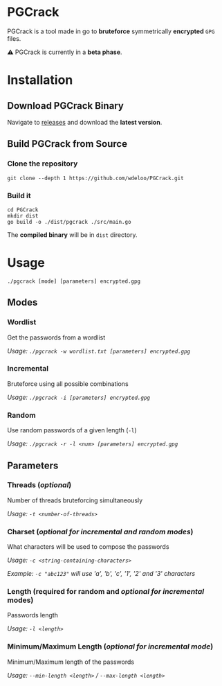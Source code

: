 # PGCrack

PGCrack is a tool made in go to **bruteforce** symmetrically **encrypted** `GPG` files.

⚠️ PGCrack is currently in a **beta phase**.

# Installation

## Download PGCrack Binary

Navigate to [releases](https://github.com/wdeloo/PGCrack/releases) and download the **latest version**.

## Build PGCrack from Source

### Clone the repository

```
git clone --depth 1 https://github.com/wdeloo/PGCrack.git
```

### Build it

```
cd PGCrack
mkdir dist
go build -o ./dist/pgcrack ./src/main.go
```

The **compiled binary** will be in `dist` directory.

# Usage

```
./pgcrack [mode] [parameters] encrypted.gpg
```

## Modes

### Wordlist
Get the passwords from a wordlist

*Usage: `./pgcrack -w wordlist.txt [parameters] encrypted.gpg`*

### Incremental
Bruteforce using all possible combinations

*Usage: `./pgcrack -i [parameters] encrypted.gpg`*

### Random
Use random passwords of a given length (`-l`)

*Usage: `./pgcrack -r -l <num> [parameters] encrypted.gpg`*

## Parameters

### Threads (*optional*)
Number of threads bruteforcing simultaneously

*Usage: `-t <number-of-threads>`*

### Charset (*optional for incremental and random modes*)
What characters will be used to compose the passwords

*Usage: `-c <string-containing-characters>`*

*Example: `-c "abc123"` will use 'a', 'b', 'c', '1', '2' and '3' characters*

### Length (**required for random** and *optional for incremental* modes)
Passwords length

*Usage: `-l <length>`*

### Minimum/Maximum Length (*optional for incremental mode*)
Minimum/Maximum length of the passwords

*Usage: `--min-length <length>` / `--max-length <length>`*